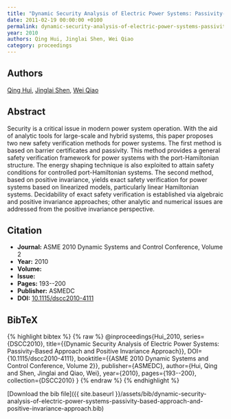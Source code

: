 ```yaml
---
title: "Dynamic Security Analysis of Electric Power Systems: Passivity-Based Approach and Positive Invariance Approach"
date: 2011-02-19 00:00:00 +0100
permalink: dynamic-security-analysis-of-electric-power-systems-passivity-based-approach-and-positive-invariance-approach
year: 2010
authors: Qing Hui, Jinglai Shen, Wei Qiao
category: proceedings
---
```

 
## Authors
[Qing Hui](authors/qing-hui), [Jinglai Shen](authors/jinglai-shen), [Wei Qiao](authors/wei-qiao)
 
## Abstract
Security is a critical issue in modern power system operation. With the aid of analytic tools for large-scale and hybrid systems, this paper proposes two new safety verification methods for power systems. The first method is based on barrier certificates and passivity. This method provides a general safety verification framework for power systems with the port-Hamiltonian structure. The energy shaping technique is also exploited to attain safety conditions for controlled port-Hamiltonian systems. The second method, based on positive invariance, yields exact safety verification for power systems based on linearized models, particularly linear Hamiltonian systems. Decidability of exact safety verification is established via algebraic and positive invariance approaches; other analytic and numerical issues are addressed from the positive invariance perspective.
 
## Citation
- **Journal:** ASME 2010 Dynamic Systems and Control Conference, Volume 2
- **Year:** 2010
- **Volume:** 
- **Issue:** 
- **Pages:** 193--200
- **Publisher:** ASMEDC
- **DOI:** [10.1115/dscc2010-4111](https://doi.org/10.1115/dscc2010-4111)
 
## BibTeX
{% highlight bibtex %}
{% raw %}
@inproceedings{Hui_2010,
  series={DSCC2010},
  title={{Dynamic Security Analysis of Electric Power Systems: Passivity-Based Approach and Positive Invariance Approach}},
  DOI={10.1115/dscc2010-4111},
  booktitle={{ASME 2010 Dynamic Systems and Control Conference, Volume 2}},
  publisher={ASMEDC},
  author={Hui, Qing and Shen, Jinglai and Qiao, Wei},
  year={2010},
  pages={193--200},
  collection={DSCC2010}
}
{% endraw %}
{% endhighlight %}
 
[Download the bib file]({{ site.baseurl }}/assets/bib/dynamic-security-analysis-of-electric-power-systems-passivity-based-approach-and-positive-invariance-approach.bib)
 
